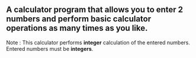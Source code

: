 ## A calculator program that allows you to enter 2 numbers and perform basic calculator operations as many times as you like.  
Note : This calculator performs **integer** calculation of the entered numbers.  
Entered numbers must be **integers**.
